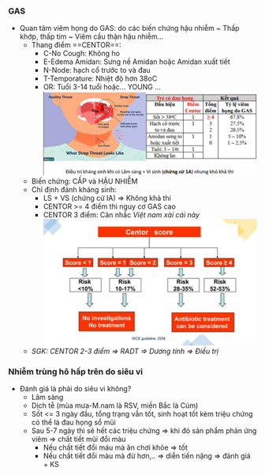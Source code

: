 ### GAS
- Quan tâm viêm họng do GAS: do các biến chứng hậu nhiễm ~ Thấp khớp, thấp tim ~ Viêm cầu thận hậu nhiễm…
	- Thang điểm ==CENTOR==:
		- C-No Cough: Không ho
		- E-Edema Amidan: Sưng nề Amidan hoặc Amidan xuất tiết
		- N-Node: hạch cổ trước to và đau
		- T-Temporature: Nhiệt độ hơn 38oC
		- OR: Tuổi 3-14 tuổi hoặc… YOUNG …
	![444](../../../../../200%20Files/image/image/Bu%E1%BB%95i%206%20-%20H%E1%BB%87%20H%C3%B4%20h%E1%BA%A5p%20(c%C3%B2n%20l%E1%BA%A1i)-1687395184401.jpeg)
	- Biến chứng: CẤP và HẬU NHIỄM
	- Chỉ định đánh kháng sinh:
		- LS + VS (chứng cứ IA) => Không khả thi
		- CENTOR >= 4 điểm thì nguy cơ GAS cao
		- CENTOR 3 điểm: Cân nhắc
	*Việt nam xài cái này*
	![444](../../../../../200%20Files/image/image/Bu%E1%BB%95i%206%20-%20H%E1%BB%87%20H%C3%B4%20h%E1%BA%A5p%20(c%C3%B2n%20l%E1%BA%A1i)-1687395218785.jpeg)
	- _SGK: CENTOR 2-3 điểm => RADT => Dương tính => Điều trị_
### Nhiễm trùng hô hấp trên do siêu vi
- Đánh giá là phải do siêu vi không?
	- Lâm sàng
	- Dịch tễ (mùa mưa-M.nam là RSV, miền Bắc là Cúm)
	- Sốt <= 3 ngày đầu, tổng trạng vẫn tốt, sinh hoạt tốt kèm triệu chứng có thể là đau họng sổ mũi
	- Sau 5-7 ngày thì sẽ hết các triệu chứng => khi đó sản phẩm phản ứng viêm => chất tiết mũi đổi màu
		- Nếu chất tiết đổi máu mà ăn chơi khỏe => tốt
		- Nếu chất tiết đổi màu mà đừ hơn,.. => diễn tiến nặng => đánh giá + KS